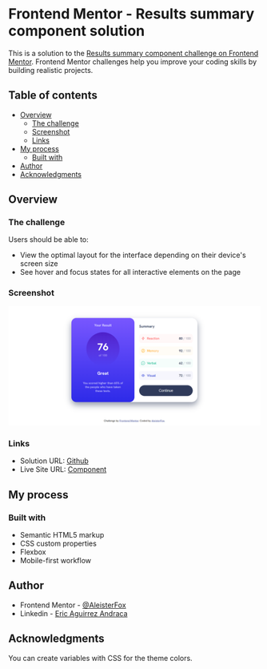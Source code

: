 # Frontend Mentor - Results summary component solution

This is a solution to the [Results summary component challenge on Frontend Mentor](https://www.frontendmentor.io/challenges/results-summary-component-CE_K6s0maV). Frontend Mentor challenges help you improve your coding skills by building realistic projects. 

## Table of contents

- [Overview](#overview)
  - [The challenge](#the-challenge)
  - [Screenshot](#screenshot)
  - [Links](#links)
- [My process](#my-process)
  - [Built with](#built-with)
- [Author](#author)
- [Acknowledgments](#acknowledgments)


## Overview

### The challenge

Users should be able to:

- View the optimal layout for the interface depending on their device's screen size
- See hover and focus states for all interactive elements on the page

### Screenshot

![](./assets/images/summary-component.png)

### Links

- Solution URL: [Github](https://github.com/AleisterFox/result-summary-component)
- Live Site URL: [Component](https://aleisterfox.github.io/result-summary-component/)

## My process

### Built with

- Semantic HTML5 markup
- CSS custom properties
- Flexbox
- Mobile-first workflow

## Author

- Frontend Mentor - [@AleisterFox](https://www.frontendmentor.io/profile/AleisterFox)
- Linkedin - [Eric Aguirrez Andraca](https://www.linkedin.com/in/eric-aguirrez-andraca-766090197/)


## Acknowledgments

You can create variables with CSS for the theme colors.
